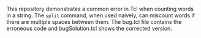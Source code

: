 This repository demonstrates a common error in Tcl when counting words in a string.  The `split` command, when used naively, can miscount words if there are multiple spaces between them. The bug.tcl file contains the erroneous code and bugSolution.tcl shows the corrected version.